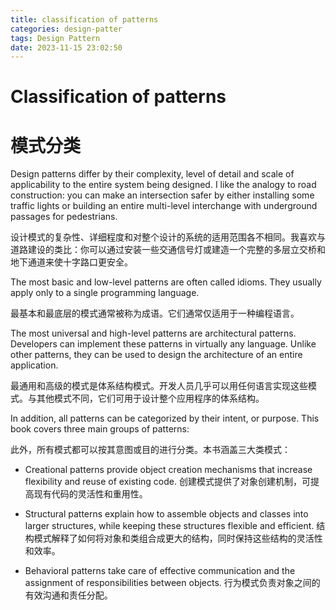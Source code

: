 ```yaml
---
title: classification of patterns
categories: design-patter
tags: Design Pattern
date: 2023-11-15 23:02:50
---
```

# Classification of patterns
# 模式分类
Design patterns differ by their complexity, level of detail and scale of applicability to the entire system being designed. I like the analogy to road construction: you can make an intersection safer by either installing some traffic lights or building an entire multi-level interchange with underground passages for pedestrians.

设计模式的复杂性、详细程度和对整个设计的系统的适用范围各不相同。我喜欢与道路建设的类比：你可以通过安装一些交通信号灯或建造一个完整的多层立交桥和地下通道来使十字路口更安全。

The most basic and low-level patterns are often called idioms. They usually apply only to a single programming language.

最基本和最底层的模式通常被称为成语。它们通常仅适用于一种编程语言。

The most universal and high-level patterns are architectural patterns. Developers can implement these patterns in virtually any language. Unlike other patterns, they can be used to design the architecture of an entire application.

最通用和高级的模式是体系结构模式。开发人员几乎可以用任何语言实现这些模式。与其他模式不同，它们可用于设计整个应用程序的体系结构。

In addition, all patterns can be categorized by their intent, or purpose. This book covers three main groups of patterns:

此外，所有模式都可以按其意图或目的进行分类。本书涵盖三大类模式：

* Creational patterns provide object creation mechanisms that increase flexibility and reuse of existing code.
创建模式提供了对象创建机制，可提高现有代码的灵活性和重用性。

* Structural patterns explain how to assemble objects and classes into larger structures, while keeping these structures flexible and efficient.
结构模式解释了如何将对象和类组合成更大的结构，同时保持这些结构的灵活性和效率。

* Behavioral patterns take care of effective communication and the assignment of responsibilities between objects.
行为模式负责对象之间的有效沟通和责任分配。


